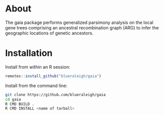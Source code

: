 # About
The gaia package performs generalized parsimony analysis on the local gene 
trees comprising an ancestral recombination graph (ARG) to infer the geographic 
locations of genetic ancestors.

# Installation
Install from within an R session:

```r
remotes::install_github("blueraleigh/gaia")
```

Install from the command line:

```bash
git clone https://github.com/blueraleigh/gaia
cd gaia
R CMD BUILD .
R CMD INSTALL <name of tarball>
```

